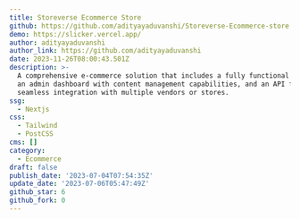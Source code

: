 ```yaml
---
title: Storeverse Ecommerce Store
github: https://github.com/adityayaduvanshi/Storeverse-Ecommerce-store
demo: https://slicker.vercel.app/
author: adityayaduvanshi
author_link: https://github.com/adityayaduvanshi
date: 2023-11-26T08:00:43.501Z
description: >-
  A comprehensive e-commerce solution that includes a fully functional website,
  an admin dashboard with content management capabilities, and an API for
  seamless integration with multiple vendors or stores.
ssg:
  - Nextjs
css:
  - Tailwind
  - PostCSS
cms: []
category:
  - Ecommerce
draft: false
publish_date: '2023-07-04T07:54:35Z'
update_date: '2023-07-06T05:47:49Z'
github_star: 6
github_fork: 0
---
```


